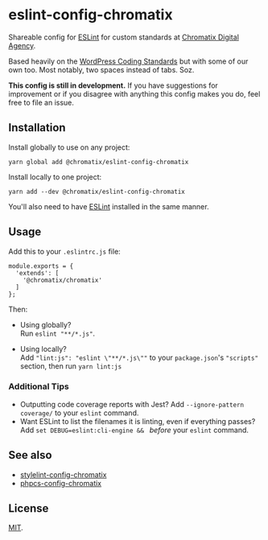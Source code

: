 # eslint-config-chromatix

Shareable config for [ESLint](https://eslint.org/) for custom standards at [Chromatix Digital Agency](https://www.chromatix.com.au).

Based heavily on the [WordPress Coding Standards](https://github.com/WordPress-Coding-Standards/eslint-config-wordpress/) but with some of our own too. Most notably, two spaces instead of tabs. Soz.

**This config is still in development.** If you have suggestions for improvement or if you disagree with anything this config makes you do, feel free to file an issue.

## Installation

Install globally to use on any project:

    yarn global add @chromatix/eslint-config-chromatix

Install locally to one project:

    yarn add --dev @chromatix/eslint-config-chromatix

You'll also need to have [ESLint](https://eslint.org/) installed in the same manner.

## Usage

Add this to your `.eslintrc.js` file:

    module.exports = {
      'extends': [
        '@chromatix/chromatix'
      ]
    };

Then:
* Using globally?  
  Run `eslint "**/*.js"`.

* Using locally?  
  Add `"lint:js": "eslint \"**/*.js\""` to your `package.json`'s `"scripts"` section, then run `yarn lint:js`

### Additional Tips

* Outputting code coverage reports with Jest? Add `--ignore-pattern coverage/` to your `eslint` command.
* Want ESLint to list the filenames it is linting, even if everything passes? Add `set DEBUG=eslint:cli-engine && ` _before_ your `eslint` command.

## See also

* [stylelint-config-chromatix](https://github.com/ChromatixAU/stylelint-config-chromatix)
* [phpcs-config-chromatix](https://github.com/ChromatixAU/phpcs-config-chromatix)

## License

[MIT](LICENSE).
